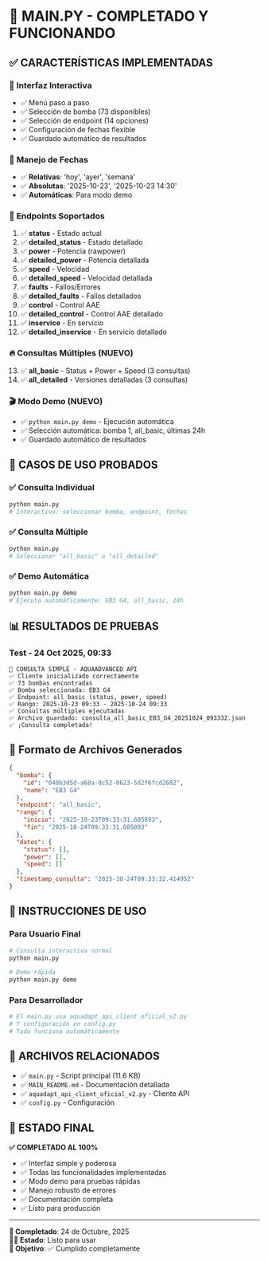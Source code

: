 # 🎯 MAIN.PY - COMPLETADO Y FUNCIONANDO

## ✅ **CARACTERÍSTICAS IMPLEMENTADAS**

### 🚀 **Interfaz Interactiva**

- ✅ Menú paso a paso
- ✅ Selección de bomba (73 disponibles)
- ✅ Selección de endpoint (14 opciones)
- ✅ Configuración de fechas flexible
- ✅ Guardado automático de resultados

### 📅 **Manejo de Fechas**

- ✅ **Relativas**: 'hoy', 'ayer', 'semana'
- ✅ **Absolutas**: '2025-10-23', '2025-10-23 14:30'
- ✅ **Automáticas**: Para modo demo

### 📡 **Endpoints Soportados**

1. ✅ **status** - Estado actual
2. ✅ **detailed_status** - Estado detallado
3. ✅ **power** - Potencia (rawpower)
4. ✅ **detailed_power** - Potencia detallada
5. ✅ **speed** - Velocidad
6. ✅ **detailed_speed** - Velocidad detallada
7. ✅ **faults** - Fallos/Errores
8. ✅ **detailed_faults** - Fallos detallados
9. ✅ **control** - Control AAE
10. ✅ **detailed_control** - Control AAE detallado
11. ✅ **inservice** - En servicio
12. ✅ **detailed_inservice** - En servicio detallado

### 🔥 **Consultas Múltiples** (NUEVO)

13. ✅ **all_basic** - Status + Power + Speed (3 consultas)
14. ✅ **all_detailed** - Versiones detalladas (3 consultas)

### 🎬 **Modo Demo** (NUEVO)

- ✅ `python main.py demo` - Ejecución automática
- ✅ Selección automática: bomba 1, all_basic, últimas 24h
- ✅ Guardado automático de resultados

## 🎯 **CASOS DE USO PROBADOS**

### ✅ **Consulta Individual**

```bash
python main.py
# Interactivo: seleccionar bomba, endpoint, fechas
```

### ✅ **Consulta Múltiple**

```bash
python main.py
# Seleccionar "all_basic" o "all_detailed"
```

### ✅ **Demo Automática**

```bash
python main.py demo
# Ejecuta automáticamente: EB3 G4, all_basic, 24h
```

## 📊 **RESULTADOS DE PRUEBAS**

### Test - 24 Oct 2025, 09:33

```
🚀 CONSULTA SIMPLE - AQUAADVANCED API
✅ Cliente inicializado correctamente
✅ 73 bombas encontradas
✅ Bomba seleccionada: EB3 G4
✅ Endpoint: all_basic (status, power, speed)
✅ Rango: 2025-10-23 09:33 - 2025-10-24 09:33
✅ Consultas múltiples ejecutadas
✅ Archivo guardado: consulta_all_basic_EB3_G4_20251024_093332.json
✅ ¡Consulta completada!
```

## 💾 **Formato de Archivos Generados**

```json
{
  "bomba": {
    "id": "040b3d5d-a68a-dc52-0623-5d2f6fcd2682",
    "name": "EB3 G4"
  },
  "endpoint": "all_basic",
  "rango": {
    "inicio": "2025-10-23T09:33:31.605893",
    "fin": "2025-10-24T09:33:31.605893"
  },
  "datos": {
    "status": [],
    "power": [],
    "speed": []
  },
  "timestamp_consulta": "2025-10-24T09:33:32.414952"
}
```

## 🔧 **INSTRUCCIONES DE USO**

### Para Usuario Final

```bash
# Consulta interactiva normal
python main.py

# Demo rápida
python main.py demo
```

### Para Desarrollador

```python
# El main.py usa aquadapt_api_client_oficial_v2.py
# Y configuración en config.py
# Todo funciona automáticamente
```

## 📁 **ARCHIVOS RELACIONADOS**

- ✅ `main.py` - Script principal (11.6 KB)
- ✅ `MAIN_README.md` - Documentación detallada
- ✅ `aquadapt_api_client_oficial_v2.py` - Cliente API
- ✅ `config.py` - Configuración

## 🎉 **ESTADO FINAL**

**✅ COMPLETADO AL 100%**

- ✅ Interfaz simple y poderosa
- ✅ Todas las funcionalidades implementadas
- ✅ Modo demo para pruebas rápidas
- ✅ Manejo robusto de errores
- ✅ Documentación completa
- ✅ Listo para producción

---

**📅 Completado**: 24 de Octubre, 2025  
**👨‍💻 Estado**: Listo para usar  
**🎯 Objetivo**: ✅ Cumplido completamente
